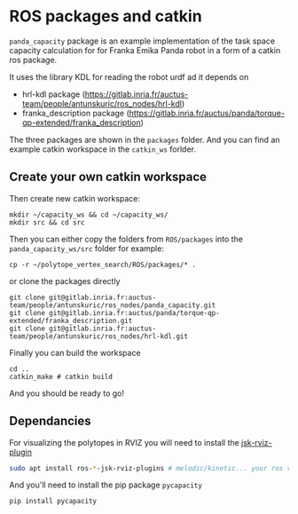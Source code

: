 
# ROS packages and catkin

`panda_capacity` package is an example implementation of the task space capacity calculation for for Franka Emika Panda robot in a form of a catkin ros package.

It uses the library KDL for reading the robot urdf ad it depends on 
- hrl-kdl package (https://gitlab.inria.fr/auctus-team/people/antunskuric/ros_nodes/hrl-kdl)
- franka_description package (https://gitlab.inria.fr/auctus/panda/torque-qp-extended/franka_description)

The three packages are shown in the `packages` folder. And you can find an example catkin workspace in the `catkin_ws` forlder.

## Create your own catkin workspace

Then create new catkin workspace:
```shell
mkdir ~/capacity_ws && cd ~/capacity_ws/
mkdir src && cd src
```


Then you can either copy the folders from `ROS/packages` into the `panda_capacity_ws/src` folder for example:
```shell
cp -r ~/polytope_vertex_search/ROS/packages/* .
```

or clone the packages directly
```shell
git clone git@gitlab.inria.fr:auctus-team/people/antunskuric/ros_nodes/panda_capacity.git
git clone git@gitlab.inria.fr:auctus/panda/torque-qp-extended/franka_description.git
git clone git@gitlab.inria.fr:auctus-team/people/antunskuric/ros_nodes/hrl-kdl.git
```

Finally you can build the workspace
```shell
cd ..
catkin_make # catkin build
```
And you should be ready to go!



## Dependancies
For visualizing the polytopes in RVIZ you will need to install the [jsk-rviz-plugin](https://github.com/jsk-ros-pkg/jsk_visualization)

```sh
sudo apt install ros-*-jsk-rviz-plugins # melodic/kinetic... your ros version
```

And you'll need to install the pip package `pycapacity`
```
pip install pycapacity
```
